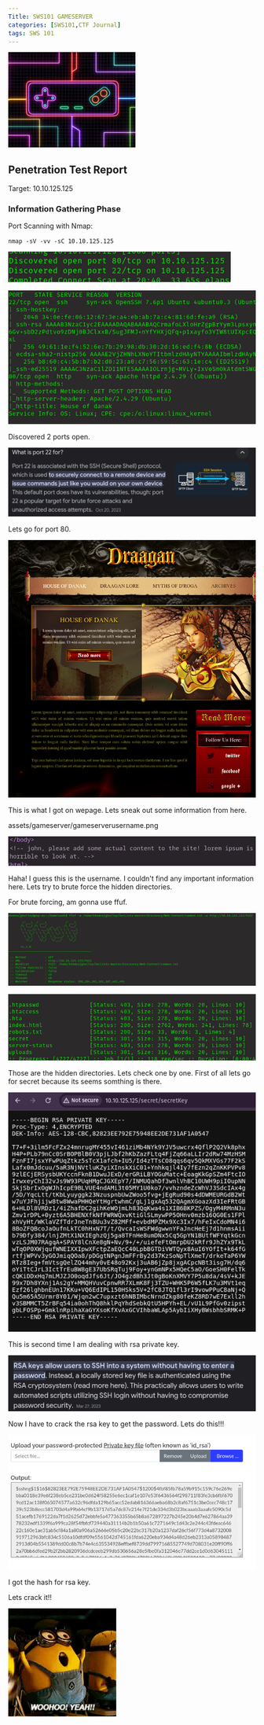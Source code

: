 ```yaml
---
Title: SWS101 GAMESERVER
categories: [SWS101,CTF Journal]
tags: SWS 101
---
```


![game server](../assets/gameserver/gameserver.jpeg)

## Penetration Test Report

Target: 10.10.125.125

### Information Gathering Phase

Port Scanning with Nmap:

    nmap -sV -vv -sC 10.10.125.125


![nmap](../assets/gameserver/gameserverport.png)

![game server nmap](../assets/gameserver/gameservernmap.png)

Discovered 2 ports open.

![port 22](../assets/gameserver/gameserverport22.png)

Lets go for port 80.

![port 80](../assets/gameserver/gameserverwebpage.png)

This is what I got on wepage. Lets sneak out some information from here.

assets/gameserver/gameserverusername.png

![user name](../assets/gameserver/gameserverusername.png)

Haha! I guess this is the username. I couldn't find any important information here. Lets try to brute force the hidden directories.

For brute forcing, am gonna use ffuf. 

![ffuf](../assets/gameserver/gameserverffuf.png)

![ffuf result](../assets/gameserver/gameserverffufresult.png)

Those are the hidden directories. Lets check one by one. First of all lets go for secret because its seems somthing is there.

![rsa private key](../assets/gameserver/gameserverrsakey.png)

This is second time I am dealing with rsa private key.

![ssh](../assets/gameserver/gameserverssh.png)

Now I have to crack the rsa key to get the password. Lets do this!!!

![rsa hash](../assets/gameserver/gameserverrsahash.png)

I got the hash for rsa key.

Lets crack it!!



![yeah](../assets/gameserver/gameserveryeah.gif)


